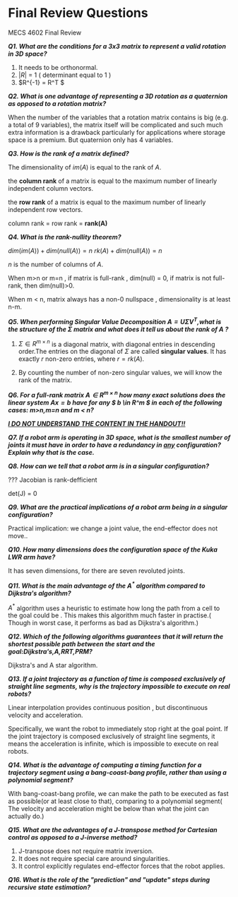 # Final Review Questions
MECS 4602 Final Review

***Q1. What are the conditions for a 3x3 matrix to represent a valid rotation in 3D space?***

1. It needs to be orthonormal.
2. $|R|$ = 1 ( determinant equal to 1 )
3. $R^{-1} = R^T $



***Q2. What is one advantage of representing a 3D rotation as a quaternion as opposed to a rotation matrix?***


When the number of the variables that a rotation matrix contains is big (e.g. a total of 9 variables), the matrix itself will be complicated and such much extra information is a drawback particularly for applications where storage space is a premium. But quaternion only has 4 variables.


***Q3. How is the rank of a matrix defined?***

The dimensionality of $im(A)$ is equal to the rank of $A$.

the **column rank** of a matrix is equal to the maximum number of linearly independent column vectors.

the **row rank** of a matrix is equal to the maximum number of linearly independent row vectors.

column rank = row rank = **rank(A)**


***Q4. What is the rank-nullity theorem?***

$dim(im(A)) + dim(null(A)) = n$
$rk(A) + dim(null(A)) = n$

$n$ is the number of columns of $A$.

When m>n or m=n , if matrix is full-rank , dim(null) = 0, if matrix is not full-rank, then dim(null)>0.

When m < n, matrix always has a non-0 nullspace , dimensionality is at least n-m.


***Q5. When performing Singular Value Decomposition $A=U\Sigma V^{T}$,what is the structure of the $\Sigma$ matrix and what does it tell us about the rank of $A$ ?***

1. $\Sigma \in R^{m\times n}$ is a diagonal matrix, with diagonal entries in descending order.The entries on the diagonal of $\Sigma$ are called **singular values**. It has exactly $r$ non-zero entries, where $r = rk(A)$.

2. By counting the number of non-zero singular values, we will know the rank of the matrix.


***Q6. For a full-rank matrix $A \in R^{m \times n}$ how many exact solutions does the linear system $Ax=b$ have for any $ b \in R^m $ in each of the following cases: m>n,m=n and m < n?***


<ins>***I DO NOT UNDERSTAND THE CONTENT IN THE HANDOUT!!***</ins>




***Q7. If a robot arm is operating in 3D space, what is the smallest number of joints it must have in order to have a redundancy in <ins>any</ins> configuration? Explain why that is the case.***



***Q8. How can we tell that a robot arm is in a singular configuration?***

??? Jacobian is rank-defficient 

det(J) = 0

***Q9. What are the practical implications of a robot arm being in a singular configuration?***

Practical implication: we change a joint value, the end-effector does not move..


***Q10. How many dimensions does the configuration space of the Kuka LWR arm have?***

It has seven dimensions, for there are seven revoluted joints.

***Q11. What is the main advantage of the $A^{*}$ algorithm compared to Dijkstra's algorithm?***

$A^{*}$ algorithm uses a heuristic to estimate how long the path from a cell to the goal could be . This makes this algorithm much faster in practise.( Though in worst case, it performs as bad as Dijkstra's algorithm.)


***Q12. Which of the following algorithms guarantees that it will return the shortest possible path between the start and the goal:Dijkstra's,A,RRT,PRM?***

Dijkstra's and A star algorithm.


***Q13. If a joint trajectory as a function of time is composed exclusively of straight line segments, why is the trajectory impossible to execute on real robots?***

Linear interpolation provides continuous position , but discontinuous velocity and acceleration. 

Specifically, we want the robot to immediately stop right at the goal point. If the joint trajectory is composed exclusively of straight line segments, it means the acceleration is infinite, which is impossible to execute on real robots.


***Q14. What is the advantage of computing a timing function for a trajectory segment using a bang-coast-bang profile, rather than using a polynomial segment?***

With bang-coast-bang profile, we can make the path to be executed as fast as possible(or at least close to that), comparing to a polynomial segment( The velocity and acceleration might be below than what the joint can actually do.)


***Q15. What are the advantages of a J-transpose method for Cartesian control as opposed to a J-inverse method?***

1. J-transpose does not require matrix inversion.
2. It does not require special care around singularities.
3. It control explicitly regulates end-effector forces that the robot applies. 


***Q16. What is the role of the "prediction" and "update" steps during recursive state estimation?***


